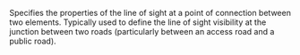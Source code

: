 Specifies the properties of the line of sight at a point of connection between two elements. Typically used to define the line of sight visibility at the junction between two roads (particularly between an access road and a public road).
